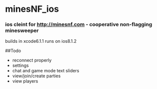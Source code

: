 minesNF_ios
===========
### ios cleint for http://minesnf.com - cooperative non-flagging minesweeper
builds in xcode6.1.1 runs on ios8.1.2

##Todo
* reconnect properly
* settings
* chat and game mode text sliders
* view/join/create parties
* view players
